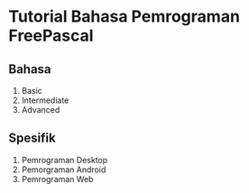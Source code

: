 # Tutorial Bahasa Pemrograman FreePascal

## Bahasa
1. Basic
2. Intermediate
3. Advanced

## Spesifik
1. Pemrograman Desktop
2. Pemorgraman Android
3. Pemrograman Web
